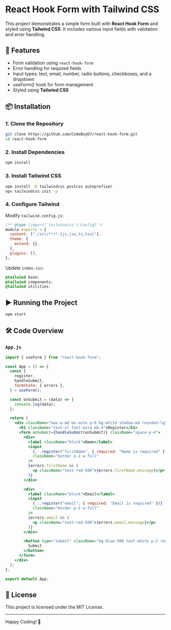 # React Hook Form with Tailwind CSS

This project demonstrates a simple form built with **React Hook Form** and styled using **Tailwind CSS**. It includes various input fields with validation and error handling.

## 🚀 Features

- Form validation using `react-hook-form`
- Error handling for required fields
- Input types: text, email, number, radio buttons, checkboxes, and a dropdown
- useForm() hook for form management
- Styled using **Tailwind CSS**

## 📦 Installation

### 1. Clone the Repository

```sh
git clone https://github.com/CodeBoyD7/react-hook-form.git
cd react-hook-form
```

### 2. Install Dependencies

```sh
npm install
```

### 3. Install Tailwind CSS

```sh
npm install -D tailwindcss postcss autoprefixer
npx tailwindcss init -p
```

### 4. Configure Tailwind

Modify `tailwind.config.js`:

```js
/** @type {import('tailwindcss').Config} */
module.exports = {
  content: ["./src/**/*.{js,jsx,ts,tsx}"],
  theme: {
    extend: {},
  },
  plugins: [],
};
```

Update `index.css`:

```css
@tailwind base;
@tailwind components;
@tailwind utilities;
```

## ▶️ Running the Project

```sh
npm start
```

## 🛠️ Code Overview

### `App.js`

```jsx
import { useForm } from "react-hook-form";

const App = () => {
  const {
    register,
    handleSubmit,
    formState: { errors },
  } = useForm();

  const onSubmit = (data) => {
    console.log(data);
  };

  return (
    <div className="max-w-md mx-auto p-6 bg-white shadow-md rounded-lg">
      <h1 className="text-xl font-bold mb-4">Register</h1>
      <form onSubmit={handleSubmit(onSubmit)} className="space-y-4">
        <div>
          <label className="block">Name</label>
          <input
            {...register("firstName", { required: "Name is required" })}
            className="border p-2 w-full"
          />
          {errors.firstName && (
            <p className="text-red-500">{errors.firstName.message}</p>
          )}
        </div>

        <div>
          <label className="block">Email</label>
          <input
            {...register("email", { required: "Email is required" })}
            className="border p-2 w-full"
          />
          {errors.email && (
            <p className="text-red-500">{errors.email.message}</p>
          )}
        </div>

        <button type="submit" className="bg-blue-500 text-white p-2 rounded">
          Submit
        </button>
      </form>
    </div>
  );
};

export default App;
```

## 📜 License

This project is licensed under the MIT License.

---

Happy Coding! 🎉
